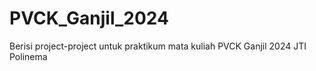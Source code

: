 # PVCK_Ganjil_2024
Berisi project-project untuk praktikum mata kuliah PVCK Ganjil 2024 JTI Polinema
